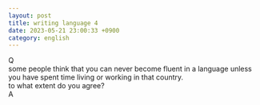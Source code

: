 ```yaml
---
layout: post
title: writing language 4
date: 2023-05-21 23:00:33 +0900
category: english
---
```

Q
<br/>
some people think that you can never become fluent in a language unless you have spent time living or working in that country.
<br/>
to what extent do you agree?
<br/>
A
<br/>


<br/>
<br/>
<br/>
<br/>
<br/>
<br/>
<br/>
<br/>
<br/>
<br/>
<br/>
<br/>

<br/>
<br/>
<br/>
<br/>

<br/>

